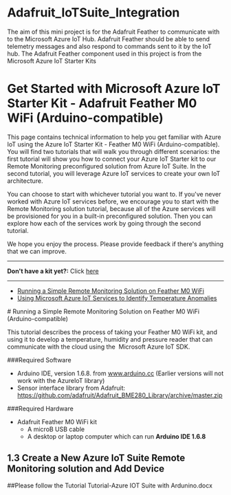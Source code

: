 # Adafruit_IoTSuite_Integration
The aim of this mini project is for the Adafruit Feather to communicate with to the Microsoft Azure IoT Hub. Adafruit Feather should be able to send telemetry messages and also respond to commands sent to it by the IoT hub. The Adafruit Feather component used in this project is from the Microsoft Azure IoT Starter Kits 

# Get Started with Microsoft Azure IoT Starter Kit - Adafruit Feather M0 WiFi (Arduino-compatible)

This page contains technical information to help you get familiar with Azure IoT using the Azure IoT Starter Kit - Feather M0 WiFi (Arduino-compatible). You will find two tutorials that will walk you through different scenarios: the first tutorial will show you how to connect your Azure IoT Starter kit to our Remote Monitoring preconfigured solution from Azure IoT Suite. In the second tutorial, you will leverage Azure IoT services to create your own IoT architecture.

You can choose to start with whichever tutorial you want to. If you've never worked with Azure IoT services before, we encourage you to start with the Remote Monitoring solution tutorial, because all of the Azure services will be provisioned for you in a built-in preconfigured solution. Then you can explore how each of the services work by going through the second tutorial.

 We hope you enjoy the process. Please provide feedback if there's anything that we can improve.
 ***
**Don't have a kit yet?:** Click [here](http://azure.com/iotstarterkits)
***

- [Running a Simple Remote Monitoring Solution on Feather M0 WiFi](#run-on-device)
- [Using Microsoft Azure IoT Services to Identify Temperature Anomalies](#using-microsoft-azure-iot)

<a name="run-on-device" />
# Running a Simple Remote Monitoring Solution on Feather M0 WiFi (Arduino-compatible)


This tutorial describes the process of taking your Feather M0 WiFi kit, and using it to develop a temperature, humidity and pressure reader that can communicate with the cloud using the  Microsoft Azure IoT SDK. 


###Required Software

- Arduino IDE, version 1.6.8. from www.arduino.cc (Earlier versions will not work with the AzureIoT library)
- Sensor interface library from Adafruit: https://github.com/adafruit/Adafruit_BME280_Library/archive/master.zip

###Required Hardware

- Adafruit Feather M0 WiFi kit
  - A microB USB cable
  - A desktop or laptop computer which can run **Arduino IDE 1.6.8**

## 1.3 Create a New Azure IoT Suite Remote Monitoring solution and Add Device

##Please follow the Tutorial 
Tutorial-Azure IOT Suite with Ardunino.docx
